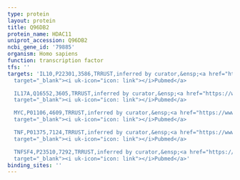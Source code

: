 ```yaml
---
type: protein
layout: protein
title: Q96DB2
protein_name: HDAC11
uniprot_accession: Q96DB2
ncbi_gene_id: '79885'
organism: Homo sapiens
function: transcription factor
tfs: ''
targets: 'IL10,P22301,3586,TRRUST,inferred by curator,&ensp;<a href="https://www.ncbi.nlm.nih.gov/pubmed/?term=19011628%5Buid%5D"
  target="_blank"><i uk-icon="icon: link"></i>Pubmed</a>

  IL17A,Q16552,3605,TRRUST,inferred by curator,&ensp;<a href="https://www.ncbi.nlm.nih.gov/pubmed/?term=21239696%5Buid%5D"
  target="_blank"><i uk-icon="icon: link"></i>Pubmed</a>

  MYC,P01106,4609,TRRUST,inferred by curator,&ensp;<a href="https://www.ncbi.nlm.nih.gov/pubmed/?term=20493879%5Buid%5D"
  target="_blank"><i uk-icon="icon: link"></i>Pubmed</a>

  TNF,P01375,7124,TRRUST,inferred by curator,&ensp;<a href="https://www.ncbi.nlm.nih.gov/pubmed/?term=21239696%5Buid%5D"
  target="_blank"><i uk-icon="icon: link"></i>Pubmed</a>

  TNFSF4,P23510,7292,TRRUST,inferred by curator,&ensp;<a href="https://www.ncbi.nlm.nih.gov/pubmed/?term=21239696%5Buid%5D"
  target="_blank"><i uk-icon="icon: link"></i>Pubmed</a>'
binding_sites: ''
---
```

